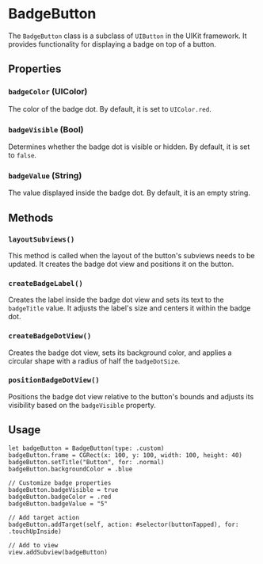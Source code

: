 # BadgeButton


The `BadgeButton` class is a subclass of `UIButton` in the UIKit framework. It provides functionality for displaying a badge on top of a button.

## Properties

### `badgeColor` (UIColor)

The color of the badge dot. By default, it is set to `UIColor.red`.

### `badgeVisible` (Bool)

Determines whether the badge dot is visible or hidden. By default, it is set to `false`.

### `badgeValue` (String)

The value displayed inside the badge dot. By default, it is an empty string.

## Methods

### `layoutSubviews()`

This method is called when the layout of the button's subviews needs to be updated. It creates the badge dot view and positions it on the button.

### `createBadgeLabel()`

Creates the label inside the badge dot view and sets its text to the `badgeTitle` value. It adjusts the label's size and centers it within the badge dot.

### `createBadgeDotView()`

Creates the badge dot view, sets its background color, and applies a circular shape with a radius of half the `badgeDotSize`.

### `positionBadgeDotView()`

Positions the badge dot view relative to the button's bounds and adjusts its visibility based on the `badgeVisible` property.

## Usage
```
let badgeButton = BadgeButton(type: .custom)
badgeButton.frame = CGRect(x: 100, y: 100, width: 100, height: 40)
badgeButton.setTitle("Button", for: .normal)
badgeButton.backgroundColor = .blue

// Customize badge properties
badgeButton.badgeVisible = true
badgeButton.badgeColor = .red
badgeButton.badgeValue = "5"

// Add target action
badgeButton.addTarget(self, action: #selector(buttonTapped), for: .touchUpInside)

// Add to view
view.addSubview(badgeButton)
```
